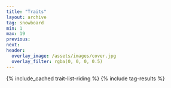 ```yaml
---
title: "Traits"
layout: archive
tag: snowboard
min: 1
max: 19
previous:
next:
header:
  overlay_image: /assets/images/cover.jpg
  overlay_filter: rgba(0, 0, 0, 0.5)
---
```

{% include_cached trait-list-riding %}
{% include tag-results %}
